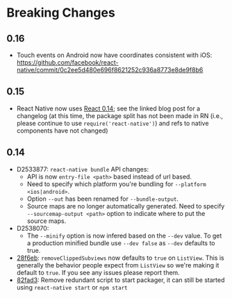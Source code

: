 # Breaking Changes

## 0.16

- Touch events on Android now have coordinates consistent with iOS: https://github.com/facebook/react-native/commit/0c2ee5d480e696f8621252c936a8773e8de9f8b6

## 0.15

- React Native now uses [React 0.14](http://facebook.github.io/react/blog/2015/10/07/react-v0.14.html); see the linked blog post for a changelog (at this time, the package split has not been made in RN (i.e., please continue to use `require('react-native')`) and refs to native components have not changed)

## 0.14

- D2533877: `react-native bundle` API changes:
  - API is now `entry-file <path>` based instead of url based.
  - Need to specify which platform you're bundling for `--platform <ios|android>`.
  - Option `--out` has been renamed for `--bundle-output`.
  - Source maps are no longer automatically generated. Need to specify `--sourcemap-output <path>` option to indicate where to put the source maps.
- D2538070:
  - The `--minify` option is now infered based on the `--dev` value. To get a production minified bundle use `--dev false` as `--dev` defaults to true.
- [28f6eb](https://github.com/facebook/react-native/commit/28f6eba22d5bd3dfead3a115f93e37f25b1910ca): `removeClippedSubviews` now defaults to `true` on `ListView`. This is generally the behavior people expect from `ListView` so we're making it default to `true`. If you see any issues please report them.
- [82fad3](https://github.com/facebook/react-native/commit/82fad33af7dac32cd556eea35674aca4dc707f71): Remove redundant script to start packager, it can still be started using `react-native start` or `npm start`
